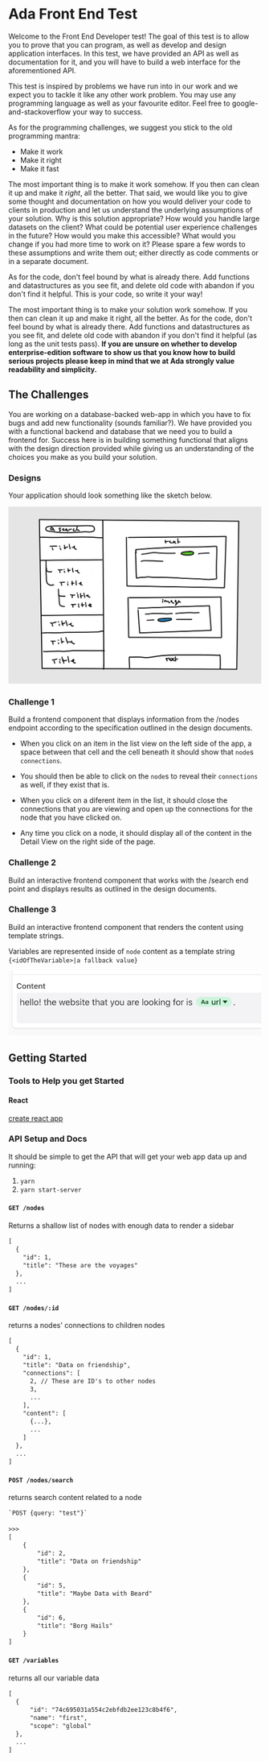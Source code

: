 # Ada Front End Test

Welcome to the Front End Developer test! The goal of this test is to allow you to prove that you can program, as well as develop and design application interfaces. In this test, we have provided an API as well as documentation for it, and you will have to build a web interface for the aforementioned API.

This test is inspired by problems we have run into in our work and we expect you to tackle it like any other work problem. You may use any programming language as well as your favourite editor. Feel free to google-and-stackoverflow your way to success.

As for the programming challenges, we suggest you stick to the old programming mantra:

- Make it work
- Make it right
- Make it fast

The most important thing is to make it work somehow. If you then can clean it up and make it _right_, all the better. That said, we would like you to give some thought and documentation on how you would deliver your code to clients in production and let us understand the underlying assumptions of your solution. Why is this solution appropriate? How would you handle large datasets on the client? What could be potential user experience challenges in the future? How would you make this accessible? What would you change if you had more time to work on it? Please spare a few words to these assumptions and write them out; either directly as code comments or in a separate document.

As for the code, don't feel bound by what is already there. Add functions and datastructures as you see fit, and delete old code with abandon if you don't find it helpful. This is your code, so write it your way!

The most important thing is to make your solution work somehow. If you then can clean it up and make it right, all the better. As for the code, don't feel bound by what is already there. Add functions and datastructures as you see fit, and delete old code with abandon if you don't find it helpful (as long as the unit tests pass). **If you are unsure on whether to develop enterprise-edition software to show us that you know how to build serious projects please keep in mind that we at Ada strongly value readability and simplicity.**

## The Challenges 

You are working on a database-backed web-app in which you have to fix bugs and add new functionality (sounds familiar?). We have provided you with a functional backend and database that we need you to build a frontend for. Success here is in building something functional that aligns with the design direction provided while giving us an understanding of the choices you make as you build your solution.

### Designs

Your application should look something like the sketch below. 

![58CB6FC5-1001-43C2-A8DD-729C5CF0258B](resources/sketch.png)

### Challenge 1

Build a frontend component that displays information from the /nodes endpoint according to the specification outlined in the design documents.

- When you click on an item in the list view on the left side of the app, a space between that cell and the cell beneath it should show that `node`s `connections`.

- You should then be able to click on the `node`s to reveal their `connections` as well, if they exist that is.

- When you click on a diferent item in the list, it should close the connections that you are viewing and open up the connections for the node that you have clicked on.

- Any time you click on a node, it should display all of the content in the Detail View on the right side of the page.

### Challenge 2

Build an interactive frontend component that works with the /search end point and displays results as outlined in the design documents.

### Challenge 3

Build an interactive frontend component that renders the content using template strings.

Variables are represented inside of `node` content as a template string `{<idOfTheVariable>|a fallback value}`

![variable pill](resources/variable-pill-example.png)

## Getting Started

### Tools to Help you get Started

#### React

[create react app](https://reactjs.org/docs/create-a-new-react-app.html)

### API Setup and Docs
It should be simple to get the API that will get your web app data up and running:

1. `yarn`
2. `yarn start-server`

#### `GET /nodes`

Returns a shallow list of nodes with enough data to render a sidebar

```
[
  {
    "id": 1,
    "title": "These are the voyages"
  },
  ...
]
```

#### `GET /nodes/:id`

returns a nodes' connections to children nodes

```
[
  {
    "id": 1,
    "title": "Data on friendship",
    "connections": [
      2, // These are ID's to other nodes
      3,
      ...
    ],
    "content": [
      {...},
      ...
    ]
  },
  ...
]
```

#### `POST /nodes/search`

returns search content related to a node


```
`POST {query: "test"}`

>>>
[
    {
        "id": 2,
        "title": "Data on friendship"
    },
    {
        "id": 5,
        "title": "Maybe Data with Beard"
    },
    {
        "id": 6,
        "title": "Borg Hails"
    }
]
```

#### `GET /variables`

returns all our variable data

```
[
  {
      "id": "74c695031a554c2ebfdb2ee123c8b4f6",
      "name": "first",
      "scope": "global"
  },
  ...
]
```
